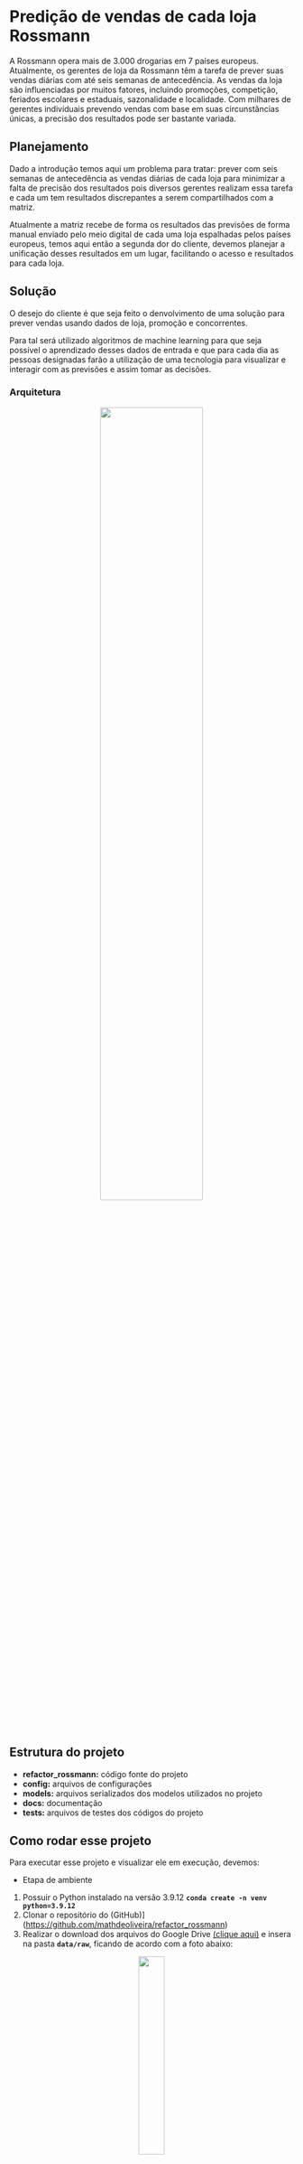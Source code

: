 # Predição de vendas de cada loja Rossmann

A Rossmann opera mais de 3.000 drogarias em 7 países europeus. Atualmente, os gerentes de loja da Rossmann têm a tarefa de prever suas vendas diárias com até seis semanas de antecedência. As vendas da loja são influenciadas por muitos fatores, incluindo promoções, competição, feriados escolares e estaduais, sazonalidade e localidade. Com milhares de gerentes individuais prevendo vendas com base em suas circunstâncias únicas, a precisão dos resultados pode ser bastante variada.

## Planejamento

Dado a introdução temos aqui um problema para tratar: prever com seis semanas de antecedência as vendas diárias de cada loja para minimizar a falta de precisão dos resultados pois diversos gerentes realizam essa tarefa e cada um tem resultados discrepantes a serem compartilhados com a matriz.

Atualmente a matriz recebe de forma os resultados das previsões de forma manual enviado pelo meio digital de cada uma loja espalhadas pelos países europeus, temos aqui então a segunda dor do cliente, devemos planejar a unificação desses resultados em um lugar, facilitando o acesso e resultados para cada loja.


## Solução

O desejo do cliente é que seja feito o denvolvimento de uma solução para prever vendas usando dados de loja, promoção e concorrentes.

Para tal será utilizado algoritmos de machine learning para que seja possível o aprendizado desses dados de entrada e que para cada dia as pessoas designadas farão a utilização de uma tecnologia para visualizar e interagir com as previsões e assim tomar as decisões.

### Arquitetura

<p align="center" width="100%">
    <img width="60%" src="https://i.imgur.com/ScBroqG.png">
</p>

## Estrutura do projeto

- **refactor_rossmann:** código fonte do projeto
- **config:** arquivos de configurações
- **models:** arquivos serializados dos modelos utilizados no projeto
- **docs:** documentação
- **tests:** arquivos de testes dos códigos do projeto

## Como rodar esse projeto

Para executar esse projeto e visualizar ele em execução, devemos:
- Etapa de ambiente
1. Possuir o Python instalado na versão 3.9.12 **``` conda create -n venv python=3.9.12 ```**
2. Clonar o repositório do (GitHub)](https://github.com/mathdeoliveira/refactor_rossmann)
3. Realizar o download dos arquivos do Google Drive [(clique aqui)](https://drive.google.com/drive/folders/1X0V7RcjYuSkyv4UJnGPdzBjcx2XRzwXU?usp=sharing) e insera na pasta **```data/raw```**, ficando de acordo com a foto abaixo:
<p align="center" width="100%">
    <img width="30%" src="https://i.imgur.com/9F9526l.png">
</p>

1. Entrar no diretório raiz **```/refactor_rossmann```**
2. Instalar o arquivo requirements.txt **```pip install -r requirements.txt```**
   
- Treinamento do modelo
1. Em um novo terminal com o ambiente virtual ativado executar: **```make mlflow```** para iniciar o MLFlow
2. Para iniciar o treinamento, em um novo terminal executar: **```make train```**
3. Para acompanhar e monitorar o treinamento, abrir em um navegador o MLFlow UI no endereço: **```http://127.0.0.1:5000/```**

- Predição do modelo
1. Em um novo terminal com o ambiente virtual ativado executar: **```make firefly```** para iniciar o servidor de predição
2. Para executar uma predição em um novo terminal executar o comando: **```make predict STORE=ID_STORE```**, onde ID_STORE deve ser passado como valor obrigatório inteiro